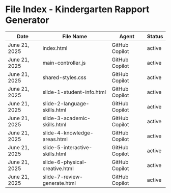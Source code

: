 # File Index - Kindergarten Rapport Generator

| Date | File Name | Agent | Status |
|------|-----------|-------|--------|
| June 21, 2025 | index.html | GitHub Copilot | active |
| June 21, 2025 | main-controller.js | GitHub Copilot | active |
| June 21, 2025 | shared-styles.css | GitHub Copilot | active |
| June 21, 2025 | slide-1-student-info.html | GitHub Copilot | active |
| June 21, 2025 | slide-2-language-skills.html | GitHub Copilot | active |
| June 21, 2025 | slide-3-academic-skills.html | GitHub Copilot | active |
| June 21, 2025 | slide-4-knowledge-areas.html | GitHub Copilot | active |
| June 21, 2025 | slide-5-interactive-skills.html | GitHub Copilot | active |
| June 21, 2025 | slide-6-physical-creative.html | GitHub Copilot | active |
| June 21, 2025 | slide-7-review-generate.html | GitHub Copilot | active |
